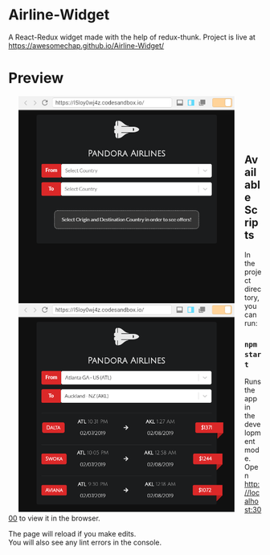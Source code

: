 # Airline-Widget
A React-Redux widget made with the help of redux-thunk.
Project is live at https://awesomechap.github.io/Airline-Widget/

# Preview

<img align="left" src="https://github.com/AwesomeChap/Airline-Widget/blob/master/public/images/image1.PNG" width="430" hspace="20">
<img align="left" src="https://github.com/AwesomeChap/Airline-Widget/blob/master/public/images/image2.PNG" width="430" hspace="20">
<br/><br/><br/><br/><br/>

## Available Scripts

In the project directory, you can run:

### `npm start`

Runs the app in the development mode.<br>
Open [http://localhost:3000](http://localhost:3000) to view it in the browser.

The page will reload if you make edits.<br>
You will also see any lint errors in the console.
